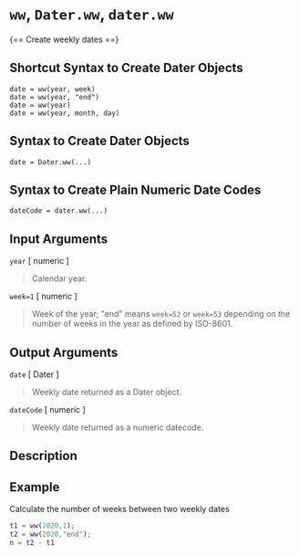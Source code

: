 # `ww`, `Dater.ww`, `dater.ww`

{== Create weekly dates ==}


## Shortcut Syntax to Create Dater Objects

    date = ww(year, week)
    date = ww(year, "end")
    date = ww(year)
    date = ww(year, month, day)


## Syntax to Create Dater Objects

    date = Dater.ww(...)


## Syntax to Create Plain Numeric Date Codes

    dateCode = dater.ww(...)


## Input Arguments

`year` [ numeric ] 

> Calendar year.


`week=1` [ numeric ]

> Week of the year; "end" means `week=52` or `week=53` depending on the
> number of weeks in the year as defined by ISO-8601.


## Output Arguments

`date` [ Dater ]

> Weekly date returned as a Dater object.


`dateCode` [ numeric ]
> Weekly date returned as a numeric datecode.


## Description


## Example

Calculate the number of weeks between two weekly dates

```matlab
t1 = ww(2020,1);
t2 = ww(2020,"end");
n = t2 - t1
```



